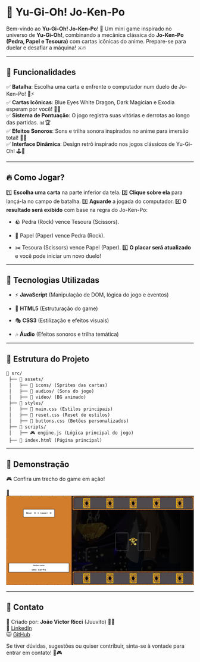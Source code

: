 🎴 Yu-Gi-Oh! Jo-Ken-Po
======================

Bem-vindo ao **Yu-Gi-Oh! Jo-Ken-Po**! 🌟 Um mini game inspirado no universo de **Yu-Gi-Oh!**, combinando a mecânica clássica do **Jo-Ken-Po (Pedra, Papel e Tesoura)** com cartas icônicas do anime. Prepare-se para duelar e desafiar a máquina! ⚔️🔥

* * * * *

🚀 Funcionalidades
------------------

✅ **Batalha**: Escolha uma carta e enfrente o computador num duelo de Jo-Ken-Po! 🥋⚡\
✅ **Cartas Icônicas**: Blue Eyes White Dragon, Dark Magician e Exodia esperam por você! 🎴✨\
✅ **Sistema de Pontuação**: O jogo registra suas vitórias e derrotas ao longo das partidas. 📊🏆\
✅ **Efeitos Sonoros**: Sons e trilha sonora inspirados no anime para imersão total! 🎵🎶\
✅ **Interface Dinâmica**: Design retrô inspirado nos jogos clássicos de Yu-Gi-Oh! 🕹️🎨

* * * * *

🔥 Como Jogar?
--------------

1️⃣ **Escolha uma carta** na parte inferior da tela. 2️⃣ **Clique sobre ela** para lançá-la no campo de batalha. 3️⃣ **Aguarde** a jogada do computador. 4️⃣ **O resultado será exibido** com base na regra do Jo-Ken-Po:

-   🪨 Pedra (Rock) vence Tesoura (Scissors).

-   📄 Papel (Paper) vence Pedra (Rock).

-   ✂️ Tesoura (Scissors) vence Papel (Paper). 5️⃣ **O placar será atualizado** e você pode iniciar um novo duelo!

* * * * *

📌 Tecnologias Utilizadas
-------------------------

-   ⚡ **JavaScript** (Manipulação de DOM, lógica do jogo e eventos)

-   🎨 **HTML5** (Estruturação do game)

-   🎭 **CSS3** (Estilização e efeitos visuais)

-   🎶 **Áudio** (Efeitos sonoros e trilha temática)

* * * * *

📂 Estrutura do Projeto
-----------------------

```
📁 src/
 ├── 📁 assets/
 │   ├── 🎴 icons/ (Sprites das cartas)
 │   ├── 🎵 audios/ (Sons do jogo)
 │   ├── 🎥 video/ (BG animado)
 ├── 📁 styles/
 │   ├── 🎨 main.css (Estilos principais)
 │   ├── 🎨 reset.css (Reset de estilos)
 │   ├── 🎨 buttons.css (Botões personalizados)
 ├── 📁 scripts/
 │   ├── 🎮 engine.js (Lógica principal do jogo)
 ├── 📝 index.html (Página principal)
```

* * * * *

🎥 Demonstração
---------------

🎮 Confira um trecho do game em ação!

🚀 ![Yu-Gi-Oh](src/assets/demoImg/demo.png)

* * * * *

📢 Contato
----------

📌 Criado por: **João Victor Ricci** (Juuvito) 👨‍💻\
🔗 [LinkedIn](https://www.linkedin.com/in/joaoriccideveloper/)\
🐱 [GitHub](https://github.com/ricciDeveloper)

Se tiver dúvidas, sugestões ou quiser contribuir, sinta-se à vontade para entrar em contato! 🚀🎮